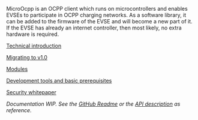 MicroOcpp is an OCPP client which runs on microcontrollers and enables EVSEs to participate in OCPP charging networks. As a software library, it can be added to the firmware of the EVSE and will become a new part of it. If the EVSE has already an internet controller, then most likely, no extra hardware is required.

[Technical introduction](intro-tech)

[Migrating to v1.0](migration)

[Modules](modules)

[Development tools and basic prerequisites](prerequisites)

[Security whitepaper](security)

<!-- This chapter shows how to kick-start your OCPP project. -->

*Documentation WIP. See the [GitHub Readme](https://github.com/matth-x/MicroOcpp) or the [API description](https://github.com/matth-x/MicroOcpp/blob/master/src/MicroOcpp.h) as reference.*
